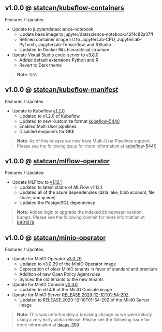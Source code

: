 ## v1.0.0 @ [statcan/kubeflow-containers](https://github.com/statcan/kubeflow-containers/releases/tag/v1.0.0)

Features / Updates:

- Update to jupyter/datascience-notebook
  - Update base image to jupyter/datascience-notebook:42f4c82a07ff
  - Refined container image list to JupyterLab-CPU, JupyterLab-PyTorch, JupyterLab-Tensorflow, and RStudio
  - Updated to Docker Bits hierarchical structure
- Update Visual Studio code-server to [v3.8.0](https://github.com/cdr/code-server/releases/tag/v3.8.0)
  - Added default extensions Python and R
  - Revert to Dark theme

> **Note**: N/A

## v1.0.0 @ [statcan/kubeflow-manifest](https://github.com/statcan/kubeflow-manifest/releases/tag/v1.0.0)

Features / Updates:

- Update to Kubeflow [v1.2.0](https://github.com/kubeflow/kubeflow/releases/tag/v1.2.0)
  - Updated to v1.2.0 of Kubeflow
  - Updated to new Kustomize format [kubeflow-5440](https://github.com/kubeflow/kubeflow/issues/5440)
  - Enabled Multi User pipelines
  - Disabled endpoints for GKE

> **Note**: As of this release we now have Multi-User Pipelines support. Please see the following issue for more information at [kubeflow-5440](https://github.com/kubeflow/kubeflow/issues/5440)

## v1.0.0 @ [statcan/mlflow-operator](https://github.com/statcan/mlflow-operator/releases/tag/v1.0.0)

Features / Updates:

- Update MLFlow to [v1.12.1](https://github.com/mlflow/mlflow/releases/tag/v1.12.1)
  - Updated to latest stable of MLFlow v1.12.1
  - Updated all of the azure dependencies (data lake, blob account, file share, and queue)
  - Updated the PostgreSQL dependency

> **Note**: Added logic to upgrade the indexed db between version bumps. Please see the following commit for more information at [b901376](https://github.com/StatCan/mlflow-operator/commit/b90137648d7d8c0751eed17b0a4ce5e637400f8a)

## v1.0.0 @ [statcan/minio-operator](https://github.com/statcan/minio-operator/releases/tag/v1.0.0)

Features / Updates:

- Update for MinIO Operator [v3.0.29](https://github.com/minio/operator/releases/tag/v3.0.29)
  - Updated to v3.0.29 of the MinIO Operator image
  - Deprecation of older MinIO tenants in favor of standard and premium
  - Addition of new Open Policy Agent rules
  - Synced the old tenants to the new tenants
- Update for MinIO Console [v0.4.6](https://github.com/minio/console/releases/tag/v0.4.6)
  - Updated to v0.4.6 of the MinIO Console image
- Update for MinIO Server [RELEASE.2020-12-10T01-54-29Z](https://github.com/minio/minio/tree/RELEASE.2020-12-10T01-54-29Z)
  - Updated to RELEASE.2020-12-10T01-54-29Z of the MinIO Server image

> **Note**: This was unfortunately a breaking change as we were initially using a very early alpha release. Please see the following issue for more information at [daaas-300](https://github.com/StatCan/daaas/issues/300)
